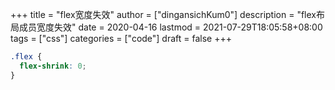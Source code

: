 +++
title = "flex宽度失效"
author = ["dingansichKum0"]
description = "flex布局成员宽度失效"
date = 2020-04-16
lastmod = 2021-07-29T18:05:58+08:00
tags = ["css"]
categories = ["code"]
draft = false
+++

```css
.flex {
  flex-shrink: 0;
}
```
